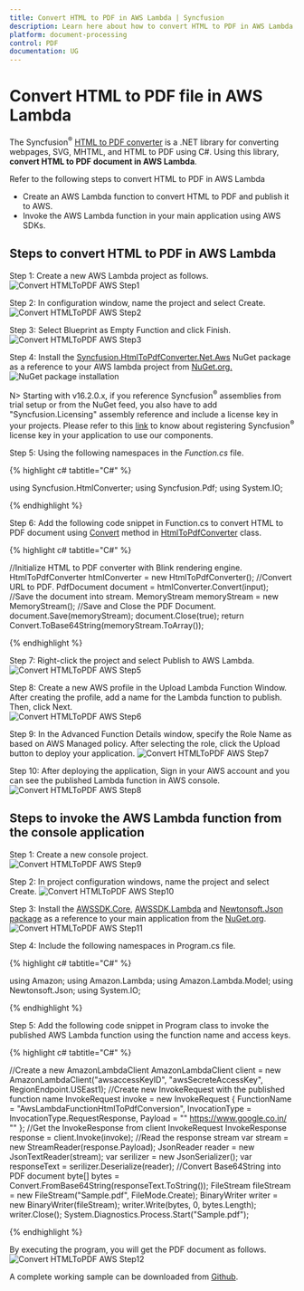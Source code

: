 ```yaml
---
title: Convert HTML to PDF in AWS Lambda | Syncfusion
description: Learn here about how to convert HTML to PDF in AWS Lambda using Syncfusion .NET HTML converter library.
platform: document-processing
control: PDF
documentation: UG
---
```


# Convert HTML to PDF file in AWS Lambda

The Syncfusion<sup>&reg;</sup> [HTML to PDF converter](https://www.syncfusion.com/document-processing/pdf-framework/net/html-to-pdf) is a .NET library for converting webpages, SVG, MHTML, and HTML to PDF using C#. Using this library, **convert HTML to PDF document in AWS Lambda**.

Refer to the following steps to convert HTML to PDF in AWS Lambda

* Create an AWS Lambda function to convert HTML to PDF and publish it to AWS.
* Invoke the AWS Lambda function in your main application using AWS SDKs.

## Steps to convert HTML to PDF in AWS Lambda

Step 1: Create a new AWS Lambda project as follows.
![Convert HTMLToPDF AWS Step1](htmlconversion_images/AWS1.png)
 
Step 2: In configuration window, name the project and select Create.
![Convert HTMLToPDF AWS Step2](htmlconversion_images/AWS2.png)

Step 3: Select Blueprint as Empty Function and click Finish.
![Convert HTMLToPDF AWS Step3](htmlconversion_images/AWS3.png)

Step 4: Install the [Syncfusion.HtmlToPdfConverter.Net.Aws](https://www.nuget.org/packages/Syncfusion.HtmlToPdfConverter.Net.Aws/) NuGet package as a reference to your AWS lambda project from [NuGet.org.](https://www.nuget.org/)
![NuGet package installation](htmlconversion_images/AWS4.png)

N> Starting with v16.2.0.x, if you reference Syncfusion<sup>&reg;</sup> assemblies from trial setup or from the NuGet feed, you also have to add "Syncfusion.Licensing" assembly reference and include a license key in your projects. Please refer to this [link](https://help.syncfusion.com/common/essential-studio/licensing/overview) to know about registering Syncfusion<sup>&reg;</sup> license key in your application to use our components.

Step 5: Using the following namespaces in the *Function.cs* file.

{% highlight c# tabtitle="C#" %}

using Syncfusion.HtmlConverter;
using Syncfusion.Pdf;
using System.IO;

{% endhighlight %}

Step 6: Add the following code snippet in Function.cs to convert HTML to PDF document using [Convert](https://help.syncfusion.com/cr/document-processing/Syncfusion.HtmlConverter.HtmlToPdfConverter.html#Syncfusion_HtmlConverter_HtmlToPdfConverter_Convert_System_String_) method in [HtmlToPdfConverter](https://help.syncfusion.com/cr/document-processing/Syncfusion.HtmlConverter.HtmlToPdfConverter.html) class.

{% highlight c# tabtitle="C#" %}

//Initialize HTML to PDF converter with Blink rendering engine.
HtmlToPdfConverter htmlConverter = new HtmlToPdfConverter();
//Convert URL to PDF.
PdfDocument document = htmlConverter.Convert(input);
//Save the document into stream.
MemoryStream memoryStream = new MemoryStream();
//Save and Close the PDF Document.
document.Save(memoryStream);
document.Close(true);
return Convert.ToBase64String(memoryStream.ToArray());

{% endhighlight %}

Step 7: Right-click the project and select Publish to AWS Lambda. 
![Convert HTMLToPDF AWS Step5](htmlconversion_images/AWS5.png)

Step 8: Create a new AWS profile in the Upload Lambda Function Window. After creating the profile, add a name for the Lambda function to publish. Then, click Next.   
![Convert HTMLToPDF AWS Step6](htmlconversion_images/AWS6.png)   

Step 9: In the Advanced Function Details window, specify the Role Name as based on AWS Managed policy. After selecting the role, click the Upload button to deploy your application.
![Convert HTMLToPDF AWS Step7](htmlconversion_images/AWS7.png)     

Step 10: After deploying the application, Sign in your AWS account and you can see the published Lambda function in AWS console. 
![Convert HTMLToPDF AWS Step8](htmlconversion_images/AWS8.png)    

## Steps to invoke the AWS Lambda function from the console application

Step 1: Create a new console project.  
![Convert HTMLToPDF AWS Step9](htmlconversion_images/AWS9.png)    

Step 2: In project configuration windows, name the project and select Create.
![Convert HTMLToPDF AWS Step10](htmlconversion_images/AWS10.png)   

Step 3: Install the [AWSSDK.Core](https://www.nuget.org/packages/AWSSDK.Core), [AWSSDK.Lambda](https://www.nuget.org/packages/AWSSDK.Lambda) and [Newtonsoft.Json package](https://www.nuget.org/packages/Newtonsoft.Json/13.0.2-beta3) as a reference to your main application from the [NuGet.org](https://www.nuget.org/).    
![Convert HTMLToPDF AWS Step11](htmlconversion_images/AWS11.png)    
 
Step 4: Include the following namespaces in Program.cs file.

{% highlight c# tabtitle="C#" %}

using Amazon;
using Amazon.Lambda;
using Amazon.Lambda.Model;
using Newtonsoft.Json;
using System.IO;

{% endhighlight %}

Step 5: Add the following code snippet in Program class to invoke the published AWS Lambda function using the function name and access keys.

{% highlight c# tabtitle="C#" %}

//Create a new AmazonLambdaClient
AmazonLambdaClient client = new AmazonLambdaClient("awsaccessKeyID", "awsSecreteAccessKey", RegionEndpoint.USEast1);
//Create new InvokeRequest with the published function name
InvokeRequest invoke = new InvokeRequest
{
    FunctionName = "AwsLambdaFunctionHtmlToPdfConversion",
    InvocationType = InvocationType.RequestResponse,
    Payload = "\" https://www.google.co.in/ \""
};
//Get the InvokeResponse from client InvokeRequest
InvokeResponse response = client.Invoke(invoke);
//Read the response stream
var stream = new StreamReader(response.Payload);
JsonReader reader = new JsonTextReader(stream);
var serilizer = new JsonSerializer();
var responseText = serilizer.Deserialize(reader);
//Convert Base64String into PDF document
byte[] bytes = Convert.FromBase64String(responseText.ToString());
FileStream fileStream = new FileStream("Sample.pdf", FileMode.Create);
BinaryWriter writer = new BinaryWriter(fileStream);
writer.Write(bytes, 0, bytes.Length);
writer.Close();
System.Diagnostics.Process.Start("Sample.pdf");

{% endhighlight %}
 
By executing the program, you will get the PDF document as follows. 
![Convert HTMLToPDF AWS Step12](htmlconversion_images/AWS12.png)  

A complete working sample can be downloaded from [Github](https://github.com/SyncfusionExamples/html-to-pdf-csharp-examples/tree/master/AWS).

